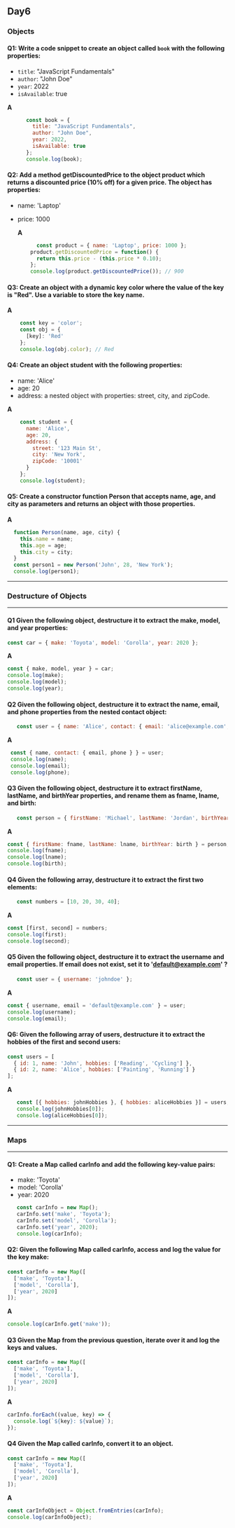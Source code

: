 ## Day6

### Objects

   #### **Q1:** Write a code snippet to create an object called `book` with the following properties:
      
   - `title`: "JavaScript Fundamentals"
   - `author`: "John Doe"
   - `year`: 2022
   - `isAvailable`: true
     
   **A**
   
   ```javascript
         const book = {
           title: "JavaScript Fundamentals",
           author: "John Doe",
           year: 2022,
           isAvailable: true
         };
         console.log(book);
   ````
   
   #### **Q2:** Add a method getDiscountedPrice to the object product which returns a discounted price (10% off) for a given price. The object has properties:
   - name: 'Laptop'
   - price: 1000

     **A**

     ```js
           const product = { name: 'Laptop', price: 1000 };
         product.getDiscountedPrice = function() {
           return this.price - (this.price * 0.10);
         };
         console.log(product.getDiscountedPrice()); // 900

     ```
   
   #### **Q3:** Create an object with a dynamic key color where the value of the key is "Red". Use a variable to store the key name.
   
   **A**
    
   ```js
       const key = 'color';
       const obj = {
         [key]: 'Red'
       };
       console.log(obj.color); // Red
   ```
  
   #### **Q4:** Create an object student with the following properties:
   - name: 'Alice'
   - age: 20
   - address: a nested object with properties: street, city, and zipCode.
   
   **A**
   
   ```js
       const student = {
         name: 'Alice',
         age: 20,
         address: {
           street: '123 Main St',
           city: 'New York',
           zipCode: '10001'
         }
       };
       console.log(student);
   ```
   #### **Q5:** Create a constructor function Person that accepts name, age, and city as parameters and returns an object with those properties.
   
   **A**
     
   ````js
     function Person(name, age, city) {
       this.name = name;
       this.age = age;
       this.city = city;
     }
     const person1 = new Person('John', 28, 'New York');
     console.log(person1);
   
 ````
---

### Destructure of Objects
----
#### **Q1** Given the following object, destructure it to extract the make, model, and year properties:

   ```js
   const car = { make: 'Toyota', model: 'Corolla', year: 2020 };
   ```
   **A**
   ```js
   const { make, model, year } = car;
   console.log(make); 
   console.log(model); 
   console.log(year);  
  ```

#### **Q2** Given the following object, destructure it to extract the name, email, and phone properties from the nested contact object:
   ```js
      const user = { name: 'Alice', contact: { email: 'alice@example.com', phone: '123-456-7890' } };
   ```
  **A**
  ```js
   const { name, contact: { email, phone } } = user;
   console.log(name);  
   console.log(email);  
   console.log(phone);  
  ```
#### **Q3** Given the following object, destructure it to extract firstName, lastName, and birthYear properties, and rename them as fname, lname, and birth:
   ```js
      const person = { firstName: 'Michael', lastName: 'Jordan', birthYear: 1963 };
   ```
   **A**
   
   ```js
   const { firstName: fname, lastName: lname, birthYear: birth } = person;
   console.log(fname);  
   console.log(lname);  
   console.log(birth);  
   ```
#### **Q4** Given the following array, destructure it to extract the first two elements:

   ```js
      const numbers = [10, 20, 30, 40];
   ```
   **A**
   
   ```js
   const [first, second] = numbers;
   console.log(first);  
   console.log(second); 
  ```
#### **Q5** Given the following object, destructure it to extract the username and email properties. If email does not exist, set it to 'default@example.com' ?
   
   ```js
      const user = { username: 'johndoe' };
   ```
   **A** 
   
   ```js
   const { username, email = 'default@example.com' } = user;
   console.log(username);
   console.log(email);
   ```
#### **Q6:** Given the following array of users, destructure it to extract the hobbies of the first and second users:

```js
const users = [
  { id: 1, name: 'John', hobbies: ['Reading', 'Cycling'] },
  { id: 2, name: 'Alice', hobbies: ['Painting', 'Running'] }
];
```

**A**

```js
   const [{ hobbies: johnHobbies }, { hobbies: aliceHobbies }] = users;
   console.log(johnHobbies[0]);  
   console.log(aliceHobbies[0]);
```
---
### Maps
---
#### **Q1:** Create a Map called carInfo and add the following key-value pairs:
- make: 'Toyota'
- model: 'Corolla'
- year: 2020

```js
   const carInfo = new Map();
   carInfo.set('make', 'Toyota');
   carInfo.set('model', 'Corolla');
   carInfo.set('year', 2020);
   console.log(carInfo);
```
#### **Q2:** Given the following Map called carInfo, access and log the value for the key make:

```js
const carInfo = new Map([
  ['make', 'Toyota'],
  ['model', 'Corolla'],
  ['year', 2020]
]);
```
**A**
```js
console.log(carInfo.get('make'));
```

#### **Q3** Given the Map from the previous question, iterate over it and log the keys and values.

```js
const carInfo = new Map([
  ['make', 'Toyota'],
  ['model', 'Corolla'],
  ['year', 2020]
]);
```
**A**

```js
carInfo.forEach((value, key) => {
  console.log(`${key}: ${value}`);
});
```
#### **Q4** Given the Map called carInfo, convert it to an object.
```js
const carInfo = new Map([
  ['make', 'Toyota'],
  ['model', 'Corolla'],
  ['year', 2020]
]);
```
**A**

```js
const carInfoObject = Object.fromEntries(carInfo);
console.log(carInfoObject);
```



